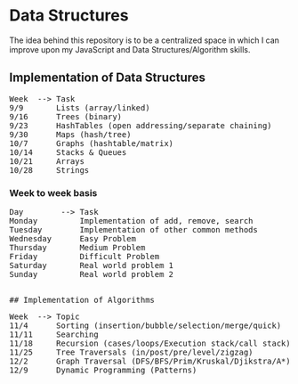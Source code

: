 # Data Structures
The idea behind this repository is to be a centralized space in which I can improve upon my JavaScript and Data Structures/Algorithm skills.

## Implementation of Data Structures
<pre>
Week  --> Task 
9/9       Lists (array/linked) 
9/16      Trees (binary) 
9/23      HashTables (open addressing/separate chaining) 
9/30      Maps (hash/tree) 
10/7      Graphs (hashtable/matrix) 
10/14     Stacks & Queues
10/21     Arrays
10/28     Strings 
</pre>

### Week to week basis 
<pre>
Day        --> Task
Monday         Implementation of add, remove, search 
Tuesday        Implementation of other common methods 
Wednesday      Easy Problem 
Thursday       Medium Problem 
Friday         Difficult Problem
Saturday       Real world problem 1 
Sunday         Real world problem 2 
<pre>

## Implementation of Algorithms 
<pre>
Week  --> Topic  
11/4      Sorting (insertion/bubble/selection/merge/quick)
11/11     Searching
11/18     Recursion (cases/loops/Execution stack/call stack) 
11/25     Tree Traversals (in/post/pre/level/zigzag) 
12/2      Graph Traversal (DFS/BFS/Prim/Kruskal/Djikstra/A*) 
12/9      Dynamic Programming (Patterns)
</pre>

